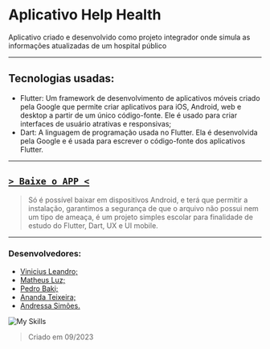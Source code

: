# Aplicativo Help Health

Aplicativo criado e desenvolvido como projeto integrador onde simula as informações atualizadas de um hospital público

---

## Tecnologias usadas:
  -   Flutter: Um framework de desenvolvimento de aplicativos móveis criado pela Google que permite criar aplicativos para iOS, Android, web e desktop a partir de um único código-fonte. Ele é usado para criar interfaces de usuário atrativas e responsivas;
  -   Dart: A linguagem de programação usada no Flutter. Ela é desenvolvida pela Google e é usada para escrever o código-fonte dos aplicativos Flutter.

---

## [`> Baixe o APP <`](https://github.com/MathLuz/app-Help-Health/raw/main/build/app-release.apk)
> Só é possível baixar em dispositivos Android, e terá que permitir a instalação, garantimos a segurança de que o arquivo não possui nem um tipo de ameaça, é um projeto simples escolar para finalidade de estudo do Flutter, Dart, UX e UI mobile.

---

### Desenvolvedores:
  - [Vinicius Leandro;](https://www.linkedin.com/in/vinicius-leandro-de-araujo-bernardes-765a49254/)
  - [Matheus Luz;](https://www.linkedin.com/in/matheus-fernandes-luz-7a202424b/)
  - [Pedro Baki;](https://www.linkedin.com/in/pedro-baki-bb1b30215/)
  - [Ananda Teixeira;](https://www.linkedin.com/in/ananda-teixeira-0773ba169/)
  - [Andressa Simões.](https://www.linkedin.com/in/andressa-pacheco-sim%C3%B5es/)
    
![My Skills](https://skillicons.dev/icons?i=flutter,dart,vscode,xd)
<!-- (https://skillicons.dev) -->
> Criado em 09/2023
